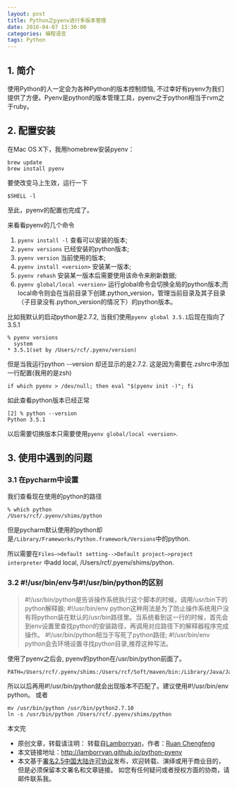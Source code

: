 ```yaml
---
layout: post
title: Python之pyenv进行多版本管理
date: 2016-04-07 13:30:00
categories: 编程语言
tags: Python
---
```


## 1. 简介

使用Python的人一定会为各种Python的版本控制烦恼, 不过幸好有pyenv为我们提供了方便。Pyenv是python的版本管理工具，pyenv之于python相当于rvm之于ruby。

## 2. 配置安装

在Mac OS X下，我用homebrew安装pyenv：

```shell
brew update
brew install pyenv
```

要使改变马上生效，运行一下

```shell
$SHELL -l
```

至此，pyenv的配置也完成了。

来看看pyenv的几个命令

1. ```pyenv install -l``` 查看可以安装的版本;
2. ```pyenv versions``` 已经安装的python版本;
3. ```pyenv version``` 当前使用的版本;
4. ```pyenv install <version>``` 安装某一版本;
5. ```pyenv rehash``` 安装某一版本后需要使用该命令来刷新数据;
6. ```pyenv global/local <version>``` 运行global命令会切换全局的python版本;而local命令则会在当前目录下创建.python_version，管理当前目录及其子目录（子目录没有.python_version的情况下）的python版本。

比如我默认的启动python是2.7.2, 当我们使用```pyenv global 3.5.1```后现在指向了3.5.1

```shell
% pyenv versions  
  system
* 3.5.1(set by /Users/rcf/.pyenv/version)
```

但是当我运行python --version 却还显示的是2.7.2. 这是因为需要在.zshrc中添加一行配置(我用的是zsh)

```shell
if which pyenv > /dev/null; then eval "$(pyenv init -)"; fi
```

如此查看python版本已经正常

```shell
[2] % python --version
Python 3.5.1
```
以后需要切换版本只需要使用```pyenv global/local <version>```.

## 3. 使用中遇到的问题

### 3.1 在pycharm中设置

我们查看现在使用的python的路径

```shell
% which python
/Users/rcf/.pyenv/shims/python
```

但是pycharm默认使用的python却是```/Library/Frameworks/Python.framework/Versions```中的python.

所以需要在```Files—>default setting-->Default project—>project interpreter``` 中add local, /Users/rcf/.pyenv/shims/python.

### 3.2 #!/usr/bin/env与#!/usr/bin/python的区别

> #!/usr/bin/python是告诉操作系统执行这个脚本的时候，调用/usr/bin下的python解释器;
> #!/usr/bin/env python这种用法是为了防止操作系统用户没有将python装在默认的/usr/bin路径里。当系统看到这一行的时候，首先会到env设置里查找python的安装路径，再调用对应路径下的解释器程序完成操作。
> #!/usr/bin/python相当于写死了python路径;
> #!/usr/bin/env python会去环境设置寻找python目录,推荐这种写法。

使用了pyenv之后会, pyenv的python在/usr/bin/python前面了。

```shell
PATH=/Users/rcf/.pyenv/shims:/Users/rcf/Soft/maven/bin:/Library/Java/JavaVirtualMachines/jdk1.8.0_77.jdk/Contents/Home/bin:/usr/bin:/bin:/usr/sbin:/sbin:/usr/local/bin:/opt/X11/bin
```

所以以后再用#!/usr/bin/python就会出现版本不匹配了。建议使用#!/usr/bin/env python。 或者
```shell
mv /usr/bin/python /usr/bin/python2.7.10
ln -s /usr/bin/python /Users/rcf/.pyenv/shims/python
```

本文完



* 原创文章，转载请注明： 转载自[Lamborryan](<http://lamborryan.github.io>)，作者：[Ruan Chengfeng](<http://lamborryan.github.io/about/>)
* 本文链接地址：http://lamborryan.github.io/python-pyenv
* 本文基于[署名2.5中国大陆许可协议](<http://creativecommons.org/licenses/by/2.5/cn/>)发布，欢迎转载、演绎或用于商业目的，但是必须保留本文署名和文章链接。 如您有任何疑问或者授权方面的协商，请邮件联系我。
